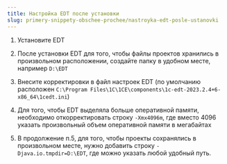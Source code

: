 ```yaml
---
title: Настройка EDT после установки
slug: primery-snippety-obschee-prochee/nastroyka-edt-posle-ustanovki
---
```

1. Установите EDT

2. После установки EDT для того, чтобы файлы проектов хранились в произвольном расположении, создайте папку в удобном месте, например `D:\EDT`

3. Внесите корректировки в файл настроек EDT (по умолчанию расположен `C:\Program Files\1C\1CE\components\1c-edt-2023.2.4+6-x86_64\1cedt.ini`)

4. Для того, чтобы EDT выделяла больше оперативной памяти, необходимо откорректировать строку `-Xmx4096m`, где вместо 4096 указать произвольный объем оперативной памяти в мегабайтах

5. В продолжение п.5, для того, чтобы проекты сохранялись в произвольном месте, нужно добавить строку `-Djava.io.tmpdir=D:\EDT`, где можно указать любой удобный путь.